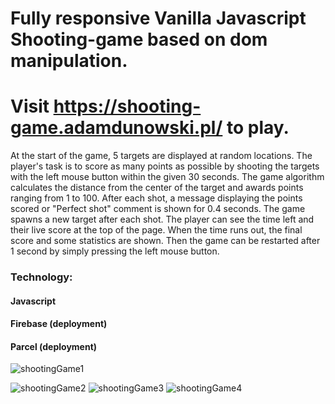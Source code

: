 # Fully responsive Vanilla Javascript Shooting-game based on dom manipulation.

# Visit https://shooting-game.adamdunowski.pl/ to play.

At the start of the game, 5 targets are displayed at random locations. The player's task is to score as many points as possible by shooting the targets with the left mouse button within the given 30 seconds. The game algorithm calculates the distance from the center of the target and awards points ranging from 1 to 100. After each shot, a message displaying the points scored or "Perfect shot" comment is shown for 0.4 seconds. The game spawns a new target after each shot. The player can see the time left and their live score at the top of the page. When the time runs out, the final score and some statistics are shown. Then the game can be restarted after 1 second by simply pressing the left mouse button.

### Technology:
#### Javascript
#### Firebase (deployment)
#### Parcel (deployment)

![shootingGame1](https://user-images.githubusercontent.com/70273104/227780030-078bbc96-d098-436f-8a28-2c5c74530157.jpg)

![shootingGame2](https://user-images.githubusercontent.com/70273104/227781082-01300478-1632-4a66-aa1c-98f15715d4ec.png)
![shootingGame3](https://user-images.githubusercontent.com/70273104/227780413-068f6548-cb72-419c-a31c-1c2310bb3dc9.png)
![shootingGame4](https://user-images.githubusercontent.com/70273104/227780415-6cac958b-7771-4401-adb0-94e2f1b1988f.jpg)


